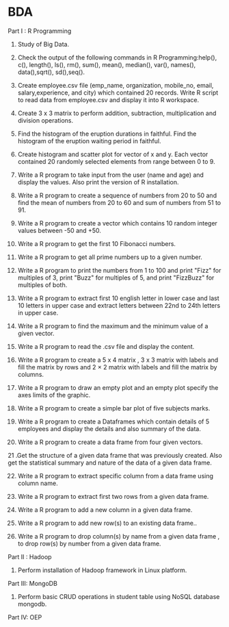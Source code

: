 # BDA
Part I : R Programming

1. Study of Big Data.

2. Check the output of the following commands in R Programming:help(), c(), length(), ls(), rm(), sum(), mean(), median(), var(), names(), data(),sqrt(), sd(),seq().

3.	Create	employee.csv	file	(emp_name,	organization,	mobile_no,	email, salary,experience, and city) which contained 20 records. Write R script to read data from employee.csv and display it into R workspace.

4. Create 3 x 3 matrix to perform addition, subtraction, multiplication and division operations.

5. Find the histogram of the eruption durations in faithful. Find the histogram of the eruption waiting period in faithful.

6. Create histogram and scatter plot for vector of x and y. Each vector contained 20 randomly selected elements from range between 0 to 9.

7. Write a R program to take input from the user (name and age) and display the values. Also print the version of R installation.

8. Write a R program to create a sequence of numbers from 20 to 50 and find the mean of numbers from 20 to 60 and sum of numbers from 51 to 91.

9. Write a R program to create a vector which contains 10 random integer values between -50 and +50.

10. Write a R program to get the first 10 Fibonacci numbers.


11. Write a R program to get all prime numbers up to a given number.


12. Write a R program to print the numbers from 1 to 100 and print "Fizz" for multiples of 3, print "Buzz" for multiples of 5, and print "FizzBuzz" for multiples of both.

13. Write a R program to extract first 10 english letter in lower case and last 10 letters in upper case and extract letters between 22nd to 24th letters in upper case.

14. Write a R program to find the maximum and the minimum value of a given vector.


15. Write a R program to read the .csv file and display the content.


16. Write a R program to create a 5 x 4 matrix , 3 x 3 matrix with labels and fill the matrix by rows and 2 × 2 matrix with labels and fill the matrix by columns.

17. Write a R program to draw an empty plot and an empty plot specify the axes limits of the graphic.

18. Write a R program to create a simple bar plot of five subjects marks.


19. Write a R program to create a Dataframes which contain details of 5 employees and display the details and also summary of the data.

20. Write a R program to create a data frame from four given vectors.


21 .Get the structure of a given data frame that was previously created. Also get the statistical summary and nature of the data of a given data frame.

22. Write a R program to extract specific column from a data frame using column name.


23. Write a R program to extract first two rows from a given data frame.


24. Write a R program to add a new column in a given data frame.


25. Write a R program to add new row(s) to an existing data frame..


26. Write a R program to drop column(s) by name from a given data frame , to drop row(s) by number from a given data frame.

Part II : Hadoop


1. Perform installation of Hadoop framework in Linux platform.


Part III: MongoDB


1. Perform basic CRUD operations in student table using NoSQL database mongodb.


Part IV: OEP
